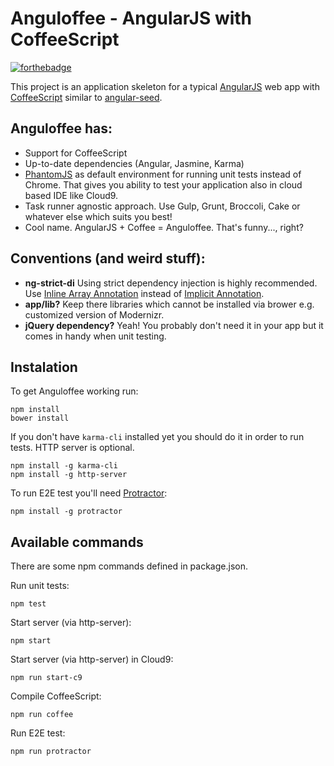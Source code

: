 # Anguloffee - AngularJS with CoffeeScript

[![forthebadge](http://forthebadge.com/badges/built-with-love.svg)](http://forthebadge.com)

This project is an application skeleton for a typical [AngularJS](http://angularjs.org/) web app with [CoffeeScript](http://coffeescript.org) similar to [angular-seed](https://github.com/angular/angular-seed).

## Anguloffee has:

* Support for CoffeeScript
* Up-to-date dependencies (Angular, Jasmine, Karma)
* [PhantomJS](http://phantomjs.org/) as default environment for running unit
  tests instead of Chrome. That gives you ability to test your application also in cloud based IDE like Cloud9.
* Task runner agnostic approach. Use Gulp, Grunt, Broccoli, Cake or whatever else which suits you best!
* Cool name. AngularJS + Coffee = Anguloffee. That's funny..., right?

## Conventions (and weird stuff):

* **ng-strict-di** Using strict dependency injection is highly recommended. Use [Inline Array Annotation](https://docs.angularjs.org/guide/di#inline-array-annotation) instead of [Implicit Annotation](https://docs.angularjs.org/guide/di#implicit-annotation).
* **app/lib?** Keep there libraries which cannot be installed via brower e.g. customized version of Modernizr.
* **jQuery dependency?** Yeah! You probably don't need it in your app but it comes in handy when unit testing.

## Instalation

To get Anguloffee working run:

```
npm install
bower install
```

If you don't have `karma-cli` installed yet you should do it in order to run tests. HTTP server is optional.

```
npm install -g karma-cli
npm install -g http-server
```

To run E2E test you'll need [Protractor](http://angular.github.io/protractor/):

```
npm install -g protractor
```

## Available commands

There are some npm commands defined in package.json.

Run unit tests:
```
npm test
```

Start server (via http-server):
```
npm start
```

Start server (via http-server) in Cloud9:
```
npm run start-c9
```

Compile CoffeeScript:
```
npm run coffee
```

Run E2E test:
```
npm run protractor
```
